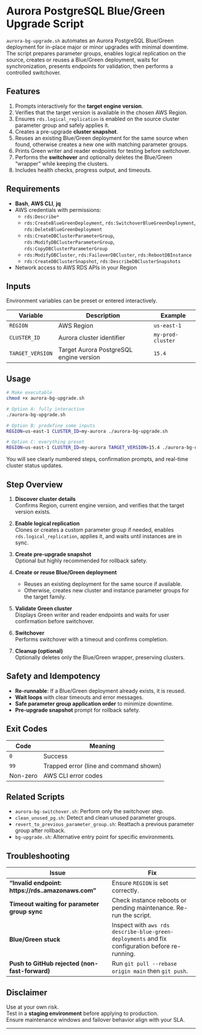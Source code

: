 # Aurora PostgreSQL Blue/Green Upgrade Script

`aurora-bg-upgrade.sh` automates an Aurora PostgreSQL Blue/Green deployment for in-place major or minor upgrades with minimal downtime.  
The script prepares parameter groups, enables logical replication on the source, creates or reuses a Blue/Green deployment, waits for synchronization, presents endpoints for validation, then performs a controlled switchover.

## Features

1. Prompts interactively for the **target engine version**.  
2. Verifies that the target version is available in the chosen AWS Region.  
3. Ensures `rds.logical_replication` is enabled on the source cluster parameter group and safely applies it.  
4. Creates a pre-upgrade **cluster snapshot**.  
5. Reuses an existing Blue/Green deployment for the same source when found, otherwise creates a new one with matching parameter groups.  
6. Prints Green writer and reader endpoints for testing before switchover.  
7. Performs the **switchover** and optionally deletes the Blue/Green “wrapper” while keeping the clusters.  
8. Includes health checks, progress output, and timeouts.

## Requirements

- **Bash**, **AWS CLI**, **jq**
- AWS credentials with permissions:
  - `rds:Describe*`
  - `rds:CreateBlueGreenDeployment`, `rds:SwitchoverBlueGreenDeployment`, `rds:DeleteBlueGreenDeployment`
  - `rds:CreateDBClusterParameterGroup`, `rds:ModifyDBClusterParameterGroup`, `rds:CopyDBClusterParameterGroup`
  - `rds:ModifyDBCluster`, `rds:FailoverDBCluster`, `rds:RebootDBInstance`
  - `rds:CreateDBClusterSnapshot`, `rds:DescribeDBClusterSnapshots`
- Network access to AWS RDS APIs in your Region


## Inputs

Environment variables can be preset or entered interactively.

| Variable | Description | Example |
|-----------|--------------|----------|
| `REGION` | AWS Region | `us-east-1` |
| `CLUSTER_ID` | Aurora cluster identifier | `my-prod-cluster` |
| `TARGET_VERSION` | Target Aurora PostgreSQL engine version | `15.4` |


## Usage

```bash
# Make executable
chmod +x aurora-bg-upgrade.sh

# Option A: fully interactive
./aurora-bg-upgrade.sh

# Option B: predefine some inputs
REGION=us-east-1 CLUSTER_ID=my-aurora ./aurora-bg-upgrade.sh

# Option C: everything preset
REGION=us-east-1 CLUSTER_ID=my-aurora TARGET_VERSION=15.4 ./aurora-bg-upgrade.sh
```

You will see clearly numbered steps, confirmation prompts, and real-time cluster status updates.

## Step Overview

1. **Discover cluster details**  
   Confirms Region, current engine version, and verifies that the target version exists.

2. **Enable logical replication**  
   Clones or creates a custom parameter group if needed, enables `rds.logical_replication`, applies it, and waits until instances are in sync.

3. **Create pre-upgrade snapshot**  
   Optional but highly recommended for rollback safety.

4. **Create or reuse Blue/Green deployment**  
   - Reuses an existing deployment for the same source if available.  
   - Otherwise, creates new cluster and instance parameter groups for the target family.

5. **Validate Green cluster**  
   Displays Green writer and reader endpoints and waits for user confirmation before switchover.

6. **Switchover**  
   Performs switchover with a timeout and confirms completion.

7. **Cleanup (optional)**  
   Optionally deletes only the Blue/Green wrapper, preserving clusters.


## Safety and Idempotency

- **Re-runnable**: If a Blue/Green deployment already exists, it is reused.  
- **Wait loops** with clear timeouts and error messages.  
- **Safe parameter group application order** to minimize downtime.  
- **Pre-upgrade snapshot** prompt for rollback safety.

## Exit Codes

| Code | Meaning |
|------|----------|
| `0` | Success |
| `99` | Trapped error (line and command shown) |
| Non-zero | AWS CLI error codes |

## Related Scripts

- `aurora-bg-switchover.sh`: Perform only the switchover step.  
- `clean_unused_pg.sh`: Detect and clean unused parameter groups.  
- `revert_to_previous_parameter_group.sh`: Reattach a previous parameter group after rollback.  
- `bg-upgrade.sh`: Alternative entry point for specific environments.

## Troubleshooting

| Issue | Fix |
|-------|-----|
| **“Invalid endpoint: https://rds..amazonaws.com”** | Ensure `REGION` is set correctly. |
| **Timeout waiting for parameter group sync** | Check instance reboots or pending maintenance. Re-run the script. |
| **Blue/Green stuck** | Inspect with `aws rds describe-blue-green-deployments` and fix configuration before re-running. |
| **Push to GitHub rejected (non-fast-forward)** | Run `git pull --rebase origin main` then `git push`. |


## Disclaimer

Use at your own risk.  
Test in a **staging environment** before applying to production.  
Ensure maintenance windows and failover behavior align with your SLA.

---
